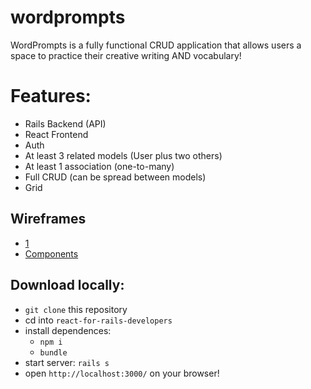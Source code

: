 # wordprompts

WordPrompts is a fully functional CRUD application that allows users a space to practice their creative writing AND vocabulary! 

# Features: 
- Rails Backend (API)
- React Frontend
- Auth
- At least 3 related models (User plus two others)
- At least 1 association (one-to-many)
- Full CRUD (can be spread between models)
- Grid

## Wireframes
- [1](https://i.gyazo.com/b9196e4d48143285e542d1ae8ed76b8f.png)
- [Components](https://i.gyazo.com/2ea97553d14a72a9c883aaac249d8e4f.png)

## Download locally: 
- `git clone` this repository 
- cd into `react-for-rails-developers` 
- install dependences: 
  - `npm i`
  - `bundle` 
- start server: `rails s` 
- open `http://localhost:3000/` on your browser! 
